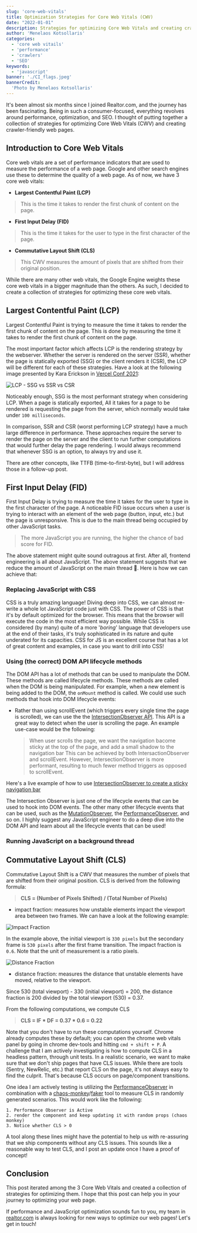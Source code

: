 ```yaml
---
slug: 'core-web-vitals'
title: Optimization Strategies for Core Web Vitals (CWV)
date: "2022-01-01"
description: Strategies for optimizing Core Web Vitals and creating crawler-friendly web pages.
author: 'Menelaos Kotsollaris'
categories:
  - 'core web vitails'
  - 'performance'
  - 'crawlers'
  - 'SEO'
keywords:
  - 'javascript'
banner: './CI_flags.jpeg'
bannerCredit:
  'Photo by Menelaos Kotsollaris'
---
```


It's been almost six months since I joined Realtor.com, and the journey has been fascinating. Being in such a consumer-focused, everything revolves around performance, optimization, and SEO. I thought of putting together a collection of strategies for optimizing Core Web Vitals (CWV) and creating crawler-friendly web pages.

## Introduction to Core Web Vitals

Core web vitals are a set of performance indicators that are used to measure the performance of a web page. Google and other search engines use these to determine the quality of a web page. As of now, we have 3 core web vitals:

- **Largest Contentful Paint (LCP)**

> This is the time it takes to render the first chunk of content on the page.

- **First Input Delay (FID)**

> This is the time it takes for the user to type in the first character of the page.

- **Commutative Layout Shift (CLS)**

> This CWV measures the amount of pixels that are shifted from their original position.

While there are many other web vitals, the Google Engine weights these core web vitals in a bigger magnitude than the others. As such, I decided to create a collection of strategies for optimizing these core web vitals.

## Largest Contentful Paint (LCP)

Largest Contentful Paint is trying to measure the time it takes to render the first chunk of content on the page. This is done by measuring the time it takes to render the first chunk of content on the page. 

The most important factor which affects LCP is the rendering strategy by the webserver. Whether the server is rendered on the server (SSR), whether the page is statically exported (SSG) or the client renders it (CSR), the LCP will be different for each of these strategies. Have a look at the following image presented by Kara Erickson in [Vercel Conf 2021](https://www.youtube.com/watch?v=Nl4OwNhh2QI&t=760s):

![LCP - SSG vs SSR vs CSR](vercel_SSG_SSR_CSR.png)

Noticeably enough, SSG is the most performant strategy when considering LCP. When a page is statically exported, All it takes for a page to be rendered is requesting the page from the server, which normally would take under `100 milliseconds`.

In comparison, SSR and CSR (worst performing LCP strategy) have a much large difference in performance. These approaches require the server to render the page on the server and the client to run further computations that would further delay the page rendering. I would always recommend that whenever SSG is an option, to always try and use it.

There are other concepts, like TTFB (time-to-first-byte), but I will address those in a follow-up post.

## First Input Delay (FID)

First Input Delay is trying to measure the time it takes for the user to type in the first character of the page. A noticeable FID issue occurs when a user is trying to interact with an element of the web page (button, input, etc.) but the page is unresponsive. This is due to the main thread being occupied by other JavaScript tasks.

> The more JavaScript you are running, the higher the chance of bad score for FID.

The above statement might quite sound outragous at first. After all, frontend engineering is all about JavaScript. The above statement suggests that we reduce the amount of JavaScript on the main thread 🤯. Here is how we can achieve that:

### Replacing JavaScript with CSS
 
CSS is a truly amazing language! Diving deep into CSS, we can almost re-write a whole lot JavaScript code just with CSS. The power of CSS is that it's by default optimized for the browser. This means that the browser will execute the code in the most efficient way possible. While CSS is considered (by many) quite of a more '*boring*' language that developers use at the end of their tasks, it's truly sophisticated in its nature and quite underated for its capacities. CSS for JS is an excellent course that has a lot of great content and examples, in case you want to drill into CSS!

### Using (the correct) DOM API lifecycle methods

The DOM API has a lot of methods that can be used to manipulate the DOM. These methods are called lifecycle methods. These methods are called when the DOM is being manipulated. For example, when a new element is being added to the DOM, the `onMount` method is called. We could use such methods that hook into DOM lifecycle events:

- Rather than using scrollEvent (which triggers every single time the page is scrolled), we can use the the [IntersectionObserver API](https://developer.mozilla.org/en-US/docs/Web/API/Intersection_Observer_API). This API is a great way to detect when the user is scrolling the page. An example use-case would be the following:
  > When user scrolls the page, we want the navigation bacome sticky at the top of the page, and add a small shadow to the navigation bar
This can be achieved by both IntersactionObserver and scrollEvent. However, IntersectionObserver is more performant, resulting to much fewer method triggers as opposed to scrollEvent.

Here's a live example of how to use [IntersectionObserver to create a sticky navigation bar](https://codepen.io/hey-nick/pen/mLpmMV)

The Intersection Observer is just one of the lifecycle events that can be used to hook into DOM events. The other many other lifecycle events that can be used, such as the [MutationObserver](https://developer.mozilla.org/en-US/docs/Web/API/MutationObserver), the [PerformanceObserver](https://developer.mozilla.org/en-US/docs/Web/API/PerformanceObserver), and so on. I highly suggest any JavaScript engineer to do a deep dive into the DOM API and learn about all the lifecycle events that can be used!

### Running JavaScript on a background thread



## Commutative Layout Shift (CLS)

Commutative Layout Shift is a CWV that measures the number of pixels that are shifted from their original position. CLS is derived from the following formula:

  >  **CLS = (Number of Pixels Shifted) / (Total Number of Pixels)**

- impact fraction: measures how unstable elements impact the viewport area between two frames. We can have a look at the following example:

![Impact Fraction](CLS_impact_fraction.png)

In the example above, the initial viewport is `330 pixels` but the secondary frame is `530 pixels` after the first frame transition. The impact fraction is `0.6`. Note that the unit of measurement is a ratio pixels.

![Distance Fraction](CLS_distance_fraction.png)

- distance fraction: measures the distance that unstable elements have moved, relative to the viewport.

Since 530 (total viewport) - 330 (initial viewport) = 200, the distance fraction is 200 divided by the total viewport (530) = 0.37.

From the following computations, we compute CLS

  > **CLS = IF * DF = 0.37 * 0.6 = 0.22**

Note that you don't have to run these computations yourself. Chrome already computes these by default; you can open the chrome web vitals panel by going in chrome dev-tools and hitting `cmd + shift + P`. A challenge that I am actively investigating is how to compute CLS in a headless pattern, through unit tests. In a realistic scenario, we want to make sure that we don't ship pages that have CLS issues. While there are tools (Sentry, NewRelic, etc.) that report CLS on the page, it's not always easy to find the culprit. That's because CLS occurs on page/component transitions.

One idea I am actively testing is utilizing the [PerformanceObserver](https://web.dev/cls/#measure-cls-in-javascript) in combination with a [chaos-monkey](https://netflix.github.io/chaosmonkey/)/[faker](https://github.com/marak/Faker.js/) tool to measure CLS in randomly generated scenarios. This would work like the following:

```
1. Performance Observer is Active
2. render the component and keep updating it with random props (chaos monkey)
3. Notice whether CLS > 0
```
A tool along these lines might have the potential to help us with re-assuring that we ship components without any CLS issues. This sounds like a reasonable way to test CLS, and I post an update once I have a proof of concept!

## Conclusion

This post iterated among the 3 Core Web Vitals and created a collection of strategies for optimizing them. I hope that this post can help you in your journey to optimizing your web page. 

If performance and JavaScript optimization sounds fun to you, my team in [realtor.com](https://www.realtor.com/) is always looking for new ways to optimize our web pages! Let's get in touch!
